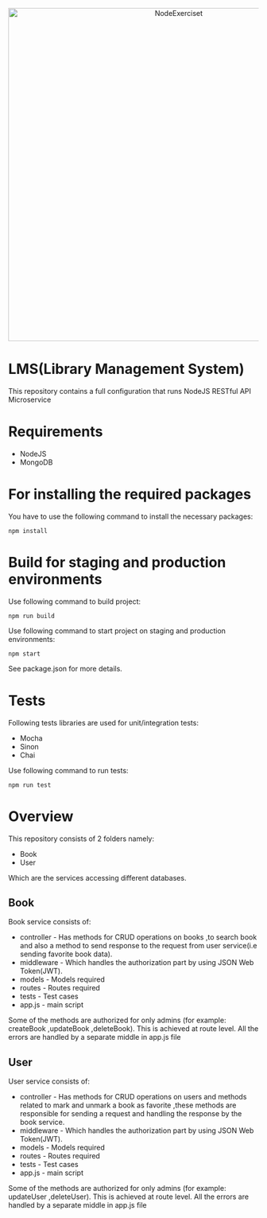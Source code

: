 <p align="center">
  <img src="https://miro.medium.com/max/800/1*cQAZ2YrXqmmrsKMFM4-oMw.jpeg" width="670" title="NodeExerciset">
</p>

# LMS(Library Management System) 

This repository contains a full configuration that runs NodeJS RESTful API Microservice

# Requirements
* NodeJS
* MongoDB

# For installing the required packages
You have to use the following command to install the necessary packages:
 ```
 npm install
 ```
 
# Build for staging and production environments
Use following command to build project:
```
npm run build
```
Use following command to start project on staging and production environments:
```
npm start
```
See package.json for more details.

# Tests
Following tests libraries are used for unit/integration tests:
* Mocha
* Sinon
* Chai

Use following command to run tests:
```
npm run test
```

# Overview
This repository consists of 2 folders namely:
* Book 
* User

Which are the services accessing different databases.

## Book
Book service consists of:
* controller - Has methods for CRUD operations on books ,to search book and also a
method to send response to the request from user service(i.e sending favorite book data).
* middleware - Which handles the authorization part by using JSON Web Token(JWT).
* models - Models required
* routes - Routes required
* tests - Test cases
* app.js - main script

Some of the methods are authorized for only admins (for example: createBook ,updateBook ,deleteBook).
This is achieved at route level.
All the errors are handled by a separate middle in app.js file

## User 
User service consists of:
* controller - Has methods for CRUD operations on users and methods related to mark and unmark a 
book as favorite ,these methods are responsible for sending a request and handling the response
by the book service.
* middleware - Which handles the authorization part by using JSON Web Token(JWT).
* models - Models required
* routes - Routes required
* tests - Test cases
* app.js - main script

Some of the methods are authorized for only admins (for example: updateUser ,deleteUser).
This is achieved at route level.
All the errors are handled by a separate middle in app.js file
